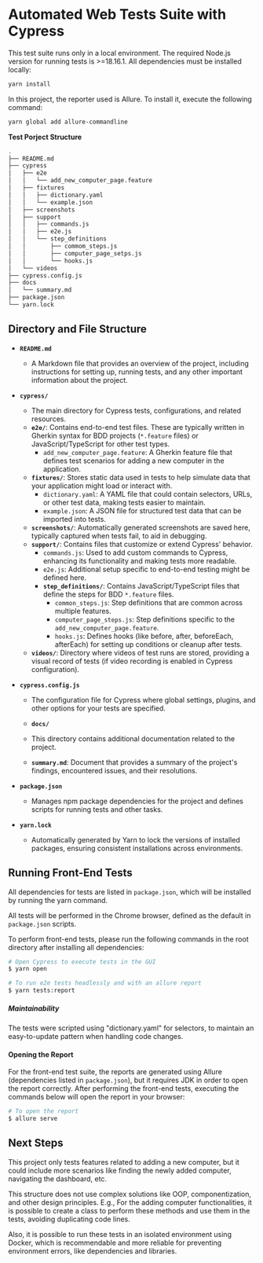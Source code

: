 # Automated Web Tests Suite with Cypress
This test suite runs only in a local environment.
The required Node.js version for running tests is >=18.16.1.
All dependencies must be installed locally:

```sh
yarn install
```
In this project, the reporter used is Allure. To install it, execute the following command:
```sh
yarn global add allure-commandline
```

**Test Porject Structure**

```sh
.
├── README.md
├── cypress
│   ├── e2e
│   │   └── add_new_computer_page.feature
│   ├── fixtures
│   │   ├── dictionary.yaml
│   │   └── example.json
│   ├── screenshots
│   ├── support
│   │   ├── commands.js
│   │   ├── e2e.js
│   │   └── step_definitions
│   │       ├── commom_steps.js
│   │       ├── computer_page_setps.js
│   │       └── hooks.js
│   └── videos
├── cypress.config.js
├── docs
│   └── summary.md
├── package.json
└── yarn.lock
```

## Directory and File Structure

- **`README.md`**
  - A Markdown file that provides an overview of the project, including instructions for setting up, running tests, and any other important information about the project.

- **`cypress/`**
  - The main directory for Cypress tests, configurations, and related resources.
  - **`e2e/`**: Contains end-to-end test files. These are typically written in Gherkin syntax for BDD projects (`*.feature` files) or JavaScript/TypeScript for other test types.
    - `add_new_computer_page.feature`: A Gherkin feature file that defines test scenarios for adding a new computer in the application.
  - **`fixtures/`**: Stores static data used in tests to help simulate data that your application might load or interact with.
    - `dictionary.yaml`: A YAML file that could contain selectors, URLs, or other test data, making tests easier to maintain.
    - `example.json`: A JSON file for structured test data that can be imported into tests.
  - **`screenshots/`**: Automatically generated screenshots are saved here, typically captured when tests fail, to aid in debugging.
  - **`support/`**: Contains files that customize or extend Cypress' behavior.
    - `commands.js`: Used to add custom commands to Cypress, enhancing its functionality and making tests more readable.
    - `e2e.js`: Additional setup specific to end-to-end testing might be defined here.
    - **`step_definitions/`**: Contains JavaScript/TypeScript files that define the steps for BDD `*.feature` files.
      - `common_steps.js`: Step definitions that are common across multiple features.
      - `computer_page_steps.js`: Step definitions specific to the `add_new_computer_page.feature`.
      - `hooks.js`: Defines hooks (like before, after, beforeEach, afterEach) for setting up conditions or cleanup after tests.
  - **`videos/`**: Directory where videos of test runs are stored, providing a visual record of tests (if video recording is enabled in Cypress configuration).

- **`cypress.config.js`**
  - The configuration file for Cypress where global settings, plugins, and other options for your tests are specified.

  - **`docs/`**
  - This directory contains additional documentation related to the project.
  - **`summary.md`**: Document that provides a summary of the project's findings, encountered issues, and their resolutions.

- **`package.json`**
  - Manages npm package dependencies for the project and defines scripts for running tests and other tasks.

- **`yarn.lock`**
  - Automatically generated by Yarn to lock the versions of installed packages, ensuring consistent installations across environments.


## Running Front-End Tests

All dependencies for tests are listed in `package.json`, which will be installed by running the yarn command.

All tests will be performed in the Chrome browser, defined as the default in `package.json` scripts. 

To perform front-end tests, please run the following commands in the root directory after installing all dependencies:

```sh
# Open Cypress to execute tests in the GUI 
$ yarn open 

# To run e2e tests headlessly and with an allure report
$ yarn tests:report
```

##### Maintainability

The tests were scripted using "dictionary.yaml" for selectors, to maintain an easy-to-update pattern when handling code changes.

#### Opening the Report

For the front-end test suite, the reports are generated using Allure (dependencies listed in `package.json`), but it requires JDK in order to open the report correctly.
After performing the front-end tests, executing the commands below will open the report in your browser:

```sh
# To open the report 
$ allure serve
```

## Next Steps

This project only tests features related to adding a new computer, but it could include more scenarios like finding the newly added computer, navigating the dashboard, etc.

This structure does not use complex solutions like OOP, componentization, and other design principles.
E.g., For the adding computer functionalities, it is possible to create a class to perform these methods and use them in the tests, avoiding duplicating code lines.

Also, it is possible to run these tests in an isolated environment using Docker, which is recommendable and more reliable for preventing environment errors, like dependencies and libraries.